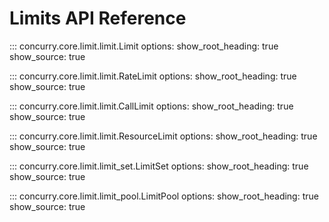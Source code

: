 # Limits API Reference

::: concurry.core.limit.limit.Limit
    options:
      show_root_heading: true
      show_source: true

::: concurry.core.limit.limit.RateLimit
    options:
      show_root_heading: true
      show_source: true

::: concurry.core.limit.limit.CallLimit
    options:
      show_root_heading: true
      show_source: true

::: concurry.core.limit.limit.ResourceLimit
    options:
      show_root_heading: true
      show_source: true

::: concurry.core.limit.limit_set.LimitSet
    options:
      show_root_heading: true
      show_source: true

::: concurry.core.limit.limit_pool.LimitPool
    options:
      show_root_heading: true
      show_source: true

